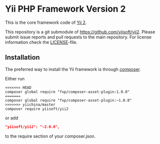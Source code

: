 Yii PHP Framework Version 2
===========================

This is the core framework code of [Yii 2](https://github.com/yiisoft/yii2#readme).

This repository is a git submodule of <https://github.com/yiisoft/yii2>.
Please submit issue reports and pull requests to the main repository.
For license information check the [LICENSE](LICENSE.md)-file.

Installation
------------

The preferred way to install the Yii framework is through [composer](http://getcomposer.org/download/).

Either run

```
<<<<<<< HEAD
composer global require "fxp/composer-asset-plugin:1.0.0"
=======
composer global require "fxp/composer-asset-plugin:~1.0.0"
>>>>>>> yiichina/master
composer require yiisoft/yii2
```

or add

```json
"yiisoft/yii2": "~2.0.0",
```

to the require section of your composer.json.
